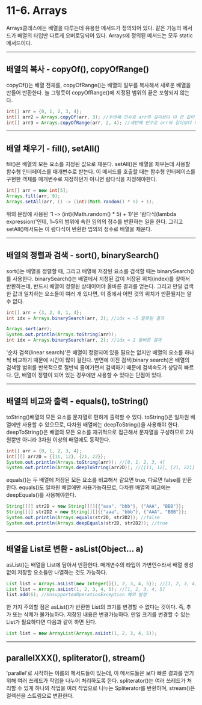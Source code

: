 # 11-6. Arrays
Arrays클래스에는 배열을 다루는데 유용한 메서드가 정의되어 있다. 
같은 기능의 메서드가 배열의 타입만 다르게 오버로딩되어 있다.
Arrays에 정의된 메서드는 모두 static메서드이다.
***
## 배열의 복사 - copyOf(), copyOfRange()
copyOf()는 배열 전체를, copyOfRange()는 배열의 일부를 복사해서 새로운 배열을 만들어 반환한다. 
늘 그렇듯이 copyOfRange()에 지정된 범위의 끝은 포함되지 않는다.
```java
int[] arr = {0, 1, 2, 3, 4};
int[] arr2 = Arrays.copyOf(arr, 3); //두번째 인수로 arr의 길이보다 더 큰 값이 오면 나머지가 0으로 채워짐
int[] arr3 = Arrays.copyOfRange(arr, 2, 4); //세번째 인수로 arr의 길이보다 더 큰 값이 오면 나머지가 0으로 채워짐
```
***
## 배열 채우기 - fill(), setAll()
fill()은 배열의 모든 요소를 지정된 값으로 채운다. 
setAll()은 배열을 채우는데 사용할 함수형 인터페이스를 매개변수로 받는다.
이 메서드를 호출할 때는 함수형 인터페이스를 구현한 객체를 매개변수로 지정하던가 아니면 람다식을 지정해야한다.
```java
int[] arr = new int[5];
Arrays.fill(arr, 9);
Arrays.setAll(arr, () -> (int)(Math.random() * 5) + 1);
```
위의 문장에 사용된 '1 -> (int)(Math.random() * 5) + 1)'은 '람다식(lambda expression)'인데, 1~5의 범위에 속한 임의의 정수를 반환하는 일을 한다. 
그리고 setAll()메서드는 이 람다식이 반환한 임의의 정수로 배열을 채운다.
***
## 배열의 정렬과 검색 - sort(), binarySearch()
sort()는 배열을 정렬할 때, 그리고 배열에 저장된 요소를 검색할 때는 binarySearch()를 사용한다. 
binarySearch()는 배열에서 지정된 값이 저장된 위치(index)를 찾아서 반환하는데, 반드시 배열이 정렬된 상태이어야 올바른 결과를 얻는다. 
그리고 만일 검색한 값과 일치하는 요소들이 여러 개 있다면, 이 중에서 어떤 것의 위치가 반환될지는 알 수 없다.
```java
int[] arr = {3, 2, 0, 1, 4};
int idx = Arrays.binarySearch(arr, 2); //idx = -5 잘못된 결과

Arrays.sort(arr);
System.out.println(Arrays.toString(arr));
int idx = Arrays.binarySearch(arr, 2); //idx = 2 올바른 결과
```
'순차 검색(linear search)'은 배열이 정렬되어 있을 필요는 없지만 배열의 요소를 하나씩 비교하기 때문에 시간이 많이 걸린다.
반면에 이진 검색(binary search)은 배열의 검색할 범위를 반복적으로 절반씩 줄여가면서 검색하기 때문에 검색속도가 상당히 빠르다.
단, 배열이 정렬이 되어 있는 경우에만 사용할 수 있다는 단점이 있다.
***
## 배열의 비교와 출력 - equals(), toString()
toString()배열의 모든 요소를 문자열로 편하게 출력할 수 있다.
toString()은 일차원 배열에만 사용할 수 있으므로, 다차원 배열에는 deepToString()을 사용해야 한다. 
deepToString()은 배열의 모든 요소를 재귀적으로 접근해서 문자열을 구성하므로 2차원뿐만 아니라 3차원 이상의 배열에도 동작한다.
```java
int[] arr = {0, 1, 2, 3, 4};
int[][] arr2D = {{11, 12}, {21, 22}};
System.out.println(Arrays.toString(arr)); //[0, 1, 2, 3, 4]
System.out.println(Arrays.deepToString(arr2D)); //[[11, 12], [21, 22]]
```
equals()는 두 배열에 저장된 모든 요소를 비교해서 같으면 true, 다르면 false를 반환한다. 
equals()도 일차원 배열에만 사용가능하므로, 다차원 배열의 비교에는 deepEquals()를 사용해야한다.
```java
String[][] str2D = new String[][]{{"aaa", "bbb"}, {"AAA", "BBB"}};
String[][] str2D2 = new String[][]{{"aaa", "bbb"}, {"AAA", "BBB"}};
System.out.println(Arrays.equals(str2D, str2D2)); //false
System.out.println(Arrays.deepEquals(str2D, str2D2)); //true
```
***
## 배열을 List로 변환 - asList(Object... a)
asList()는 배열을 List에 담아서 반환한다. 
매개변수의 타입이 가변인수라서 배열 생성없이 저장할 요소들만 나열하는 것도 가능하다.
```java
List list = Arrays.asList(new Integer[]{1, 2, 3, 4, 5}); //[1, 2, 3, 4, 5]
List list = Arrays.asList(1, 2, 3, 4, 5); //[1, 2, 3, 4, 5]
list.add(6); //UnsupportedOperationException 예외 발생
```
한 가지 주의할 점은 asList()가 반환한 List의 크기를 변경할 수 없다는 것이다. 
즉, 추가 또는 삭제가 불가능하다. 저장된 내용은 변경가능하다. 만일 크기를 변경할 수 있는 List가 필요하다면 다음과 같이 하면 된다.
```java
List list = new ArrayList(Arrays.asList(1, 2, 3, 4, 5));
```
***
## parallelXXX(), spliterator(), stream()
'parallel'로 시작하는 이름의 메서드들이 있는데, 이 메서드들은 보다 빠른 결과를 얻기 위해 여러 쓰레드가 작업을 나누어 처리하도록 한다. 
spliterator()는 여러 쓰레드가 처리할 수 있게 하나의 작업을 여러 작업으로 나누는 Spliterator를 반환하며, stream()은 컬렉션을 스트림으로 변환한다.
